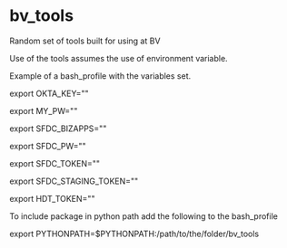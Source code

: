 # bv_tools
Random set of tools built for using at BV

Use of the tools assumes the use of environment variable. 

Example of a bash_profile with the variables set.

export OKTA_KEY="<value>"

export MY_PW="<value>"

export SFDC_BIZAPPS="<value>"

export SFDC_PW="<value>"

export SFDC_TOKEN="<value>"

export SFDC_STAGING_TOKEN="<value>"

export HDT_TOKEN="<value>"




To include package in python path add the following to the bash_profile 

export PYTHONPATH=$PYTHONPATH:/path/to/the/folder/bv_tools
